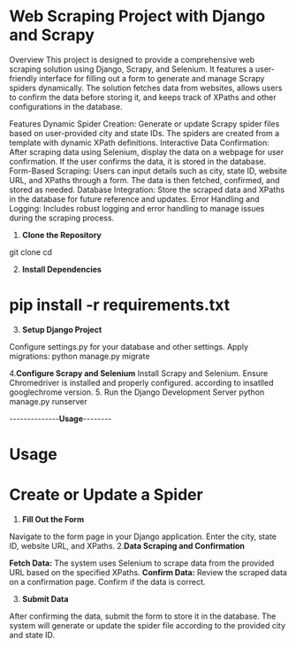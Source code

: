 # Web Scraping Project with Django and Scrapy
Overview
This project is designed to provide a comprehensive web scraping solution using Django, Scrapy, and Selenium. It features a user-friendly interface for filling out a form to generate and manage Scrapy spiders dynamically. The solution fetches data from websites, allows users to confirm the data before storing it, and keeps track of XPaths and other configurations in the database.

Features
Dynamic Spider Creation: Generate or update Scrapy spider files based on user-provided city and state IDs. The spiders are created from a template with dynamic XPath definitions.
Interactive Data Confirmation: After scraping data using Selenium, display the data on a webpage for user confirmation. If the user confirms the data, it is stored in the database.
Form-Based Scraping: Users can input details such as city, state ID, website URL, and XPaths through a form. The data is then fetched, confirmed, and stored as needed.
Database Integration: Store the scraped data and XPaths in the database for future reference and updates.
Error Handling and Logging: Includes robust logging and error handling to manage issues during the scraping process.

1. **Clone the Repository**

git clone <repository-url>
cd <repository-directory>

2. **Install Dependencies**
  # pip install -r requirements.txt
3. **Setup Django Project**

Configure settings.py for your database and other settings.
Apply migrations:
python manage.py migrate

4.**Configure Scrapy and Selenium**
Install Scrapy and Selenium.
Ensure Chromedriver is installed and properly configured. according to insatlled googlechrome version.
5. Run the Django Development Server
  python manage.py runserver

--------------**Usage**--------

# Usage
# Create or Update a Spider
1. **Fill Out the Form**

Navigate to the form page in your Django application. Enter the city, state ID, website URL, and XPaths.
2.**Data Scraping and Confirmation**

**Fetch Data:** The system uses Selenium to scrape data from the provided URL based on the specified XPaths.
**Confirm Data:** Review the scraped data on a confirmation page. Confirm if the data is correct.

3. **Submit Data**

After confirming the data, submit the form to store it in the database. The system will generate or update the spider file according to the provided city and state ID.
